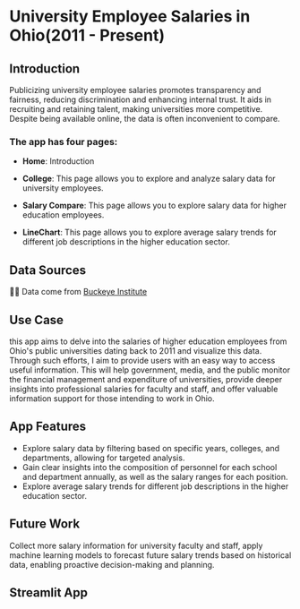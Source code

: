 # University Employee Salaries in Ohio(2011 - Present)

## Introduction
Publicizing university employee salaries promotes transparency and fairness, reducing discrimination and enhancing internal trust. It aids in recruiting and retaining talent, making universities more competitive. Despite being available online, the data is often inconvenient to compare.

### The app has four pages:

- **Home**: Introduction

- **College**: This page allows you to explore and analyze salary data for university employees.

- **Salary Compare**: This page allows you to explore salary data for higher education employees. 

- **LineChart**: This page allows you to explore average salary trends for different job descriptions in the higher education sector.

## Data Sources
👨‍🔧 Data come from [Buckeye Institute](https://www.buckeyeinstitute.org/about/)

## Use Case
this app aims to delve into the salaries of higher education employees from Ohio's public universities dating back to 2011 and visualize this data. Through such efforts, I aim to provide users with an easy way to access useful information. This will help government, media, and the public monitor the financial management and expenditure of universities, provide deeper insights into professional salaries for faculty and staff, and offer valuable information support for those intending to work in Ohio.

## App Features
-  Explore salary data by filtering based on specific years, colleges, and departments, allowing for targeted analysis.
-  Gain clear insights into the composition of personnel for each school and department annually, as well as the salary ranges for each position.
-  Explore average salary trends for different job descriptions in the higher education sector.

## Future Work
Collect more salary information for university faculty and staff, apply machine learning models to forecast future salary trends based on historical data, enabling proactive decision-making and planning.

## Streamlit App